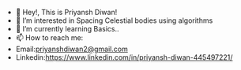 - 👋 Hey!, This is Priyansh Diwan!
- 👀 I’m interested in Spacing Celestial bodies using algorithms
- 🌱 I’m currently learning Basics..
- 📫 How to reach me:
- Email:priyanshdiwan2@gmail.com
- Linkedin:https://www.linkedin.com/in/priyansh-diwan-445497221/
<!---
Priyanshdiwan/Priyanshdiwan is a ✨ special ✨ repository because its `README.md` (this file) appears on your GitHub profile.
You can click the Preview link to take a look at your changes.
--->
